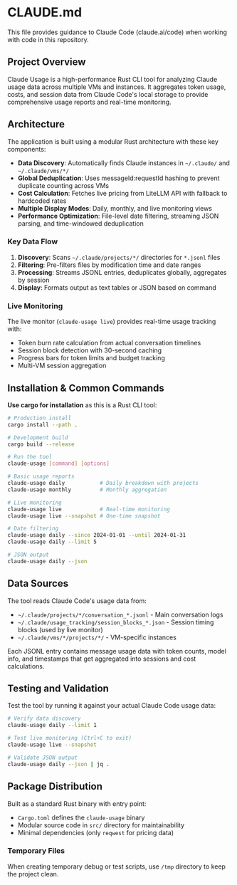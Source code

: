 # CLAUDE.md

This file provides guidance to Claude Code (claude.ai/code) when working with code in this repository.

## Project Overview

Claude Usage is a high-performance Rust CLI tool for analyzing Claude usage data across multiple VMs and instances. It aggregates token usage, costs, and session data from Claude Code's local storage to provide comprehensive usage reports and real-time monitoring.

## Architecture

The application is built using a modular Rust architecture with these key components:

- **Data Discovery**: Automatically finds Claude instances in `~/.claude/` and `~/.claude/vms/*/`
- **Global Deduplication**: Uses messageId:requestId hashing to prevent duplicate counting across VMs
- **Cost Calculation**: Fetches live pricing from LiteLLM API with fallback to hardcoded rates
- **Multiple Display Modes**: Daily, monthly, and live monitoring views
- **Performance Optimization**: File-level date filtering, streaming JSON parsing, and time-windowed deduplication

### Key Data Flow

1. **Discovery**: Scans `~/.claude/projects/*/` directories for `*.jsonl` files
2. **Filtering**: Pre-filters files by modification time and date ranges
3. **Processing**: Streams JSONL entries, deduplicates globally, aggregates by session
4. **Display**: Formats output as text tables or JSON based on command

### Live Monitoring

The live monitor (`claude-usage live`) provides real-time usage tracking with:
- Token burn rate calculation from actual conversation timelines
- Session block detection with 30-second caching
- Progress bars for token limits and budget tracking
- Multi-VM session aggregation

## Installation & Common Commands

**Use cargo for installation** as this is a Rust CLI tool:

```bash
# Production install
cargo install --path .

# Development build
cargo build --release

# Run the tool
claude-usage [command] [options]

# Basic usage reports
claude-usage daily           # Daily breakdown with projects
claude-usage monthly         # Monthly aggregation

# Live monitoring
claude-usage live            # Real-time monitoring
claude-usage live --snapshot # One-time snapshot

# Date filtering
claude-usage daily --since 2024-01-01 --until 2024-01-31
claude-usage daily --limit 5

# JSON output
claude-usage daily --json

```

## Data Sources

The tool reads Claude Code's usage data from:
- `~/.claude/projects/*/conversation_*.jsonl` - Main conversation logs
- `~/.claude/usage_tracking/session_blocks_*.json` - Session timing blocks (used by live monitor)
- `~/.claude/vms/*/projects/*/` - VM-specific instances

Each JSONL entry contains message usage data with token counts, model info, and timestamps that get aggregated into sessions and cost calculations.

## Testing and Validation

Test the tool by running it against your actual Claude Code usage data:

```bash
# Verify data discovery
claude-usage daily --limit 1

# Test live monitoring (Ctrl+C to exit)
claude-usage live --snapshot

# Validate JSON output
claude-usage daily --json | jq .
```

## Package Distribution

Built as a standard Rust binary with entry point:
- `Cargo.toml` defines the `claude-usage` binary
- Modular source code in `src/` directory for maintainability
- Minimal dependencies (only `reqwest` for pricing data)

### Temporary Files
When creating temporary debug or test scripts, use `/tmp` directory to keep the project clean.